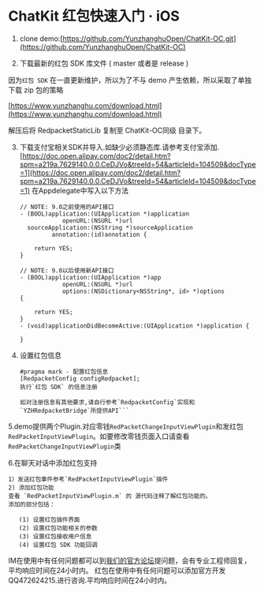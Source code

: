 # ChatKit 红包快速入门 · iOS

1. clone demo:[https://github.com/YunzhanghuOpen/ChatKit-OC.git](https://github.com/YunzhanghuOpen/ChatKit-OC)

2. 下载最新的红包 SDK 库文件 ( master 或者是 release )

  因为`红包 SDK` 在一直更新维护，所以为了不与 demo 产生依赖，所以采取了单独下载 zip 包的策略

  [https://www.yunzhanghu.com/download.html](https://www.yunzhanghu.com/download.html)

  解压后将 RedpacketStaticLib 复制至 ChatKit-OC同级 目录下。

3. 下载支付宝相关SDK并导入.如缺少必须静态库.请参考支付宝添加.
[https://doc.open.alipay.com/doc2/detail.htm?spm=a219a.7629140.0.0.CeDJVo&treeId=54&articleId=104509&docType=1](https://doc.open.alipay.com/doc2/detail.htm?spm=a219a.7629140.0.0.CeDJVo&treeId=54&articleId=104509&docType=1)
在Appdelegate中写入以下方法

    ```objc
    // NOTE: 9.0之前使用的API接口
    - (BOOL)application:(UIApplication *)application
                openURL:(NSURL *)url
      sourceApplication:(NSString *)sourceApplication
             annotation:(id)annotation {

        return YES;
    }
    
    // NOTE: 9.0以后使用新API接口
    - (BOOL)application:(UIApplication *)app
                openURL:(NSURL *)url
                options:(NSDictionary<NSString*, id> *)options
    {

        return YES;
    }
    - (void)applicationDidBecomeActive:(UIApplication *)application {
    
    }
    ```
4. 设置红包信息
    ```objc
    #pragma mark - 配置红包信息
    [RedpacketConfig configRedpacket];
    执行`红包 SDK` 的信息注册

    如对注册信息有其他要求,请自行参考`RedpacketConfig`实现和`YZHRedpacketBridge`所提供API```

5.demo提供两个Plugin.对应零钱`RedPacketChangeInputViewPlugin`和发红包`RedPacketInputViewPlugin`。如要修改零钱页面入口请查看`RedPacketChangeInputViewPlugin`类

6.在聊天对话中添加红包支持

    1）发送红包事件参考`RedPacketInputViewPlugin`插件
    2) 添加红包功能
    查看 `RedPacketInputViewPlugin.m` 的 源代码注释了解红包功能的。
    添加的部分包括：

       (1) 设置红包插件界面
       (2) 设置红包功能相关的参数
       (3) 设置红包接收用户信息
       (4) 设置红包 SDK 功能回调
  

IM在使用中有任何问题都可以到[我们的官方论坛](https://forum.leancloud.cn/c/jing-xuan-faq)提问题，会有专业工程师回复，平均响应时间在24小时内。
红包在使用中有任何问题可以添加官方开发QQ472624215.进行咨询.平均响应时间在24小时内。